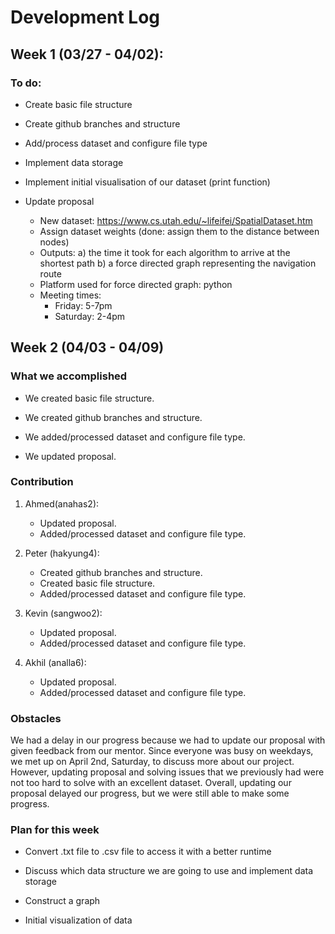 # Development Log

## Week 1 (03/27 - 04/02):
### To do:
- Create basic file structure

- Create github branches and structure

- Add/process dataset and configure file type

- Implement data storage
- Implement initial visualisation of our dataset (print function)

- Update proposal
    - New dataset: https://www.cs.utah.edu/~lifeifei/SpatialDataset.htm
    - Assign dataset weights (done: assign them to the distance between nodes)
    - Outputs: 
        a) the time it took for each algorithm to arrive at the shortest path
        b) a force directed graph representing the navigation route
    - Platform used for force directed graph: python
    - Meeting times:
      - Friday:   5-7pm
      - Saturday: 2-4pm

## Week 2 (04/03 - 04/09)
### What we accomplished

- We created basic file structure.

- We created github branches and structure.

- We added/processed dataset and configure file type.

- We updated proposal.

### Contribution

1. Ahmed(anahas2):
    - Updated proposal.
    - Added/processed dataset and configure file type.

2. Peter (hakyung4): 
    - Created github branches and structure.
    - Created basic file structure.
    - Added/processed dataset and configure file type.

3. Kevin (sangwoo2):
    - Updated proposal.
    - Added/processed dataset and configure file type.

4. Akhil (analla6):
    - Updated proposal.
    - Added/processed dataset and configure file type.

### Obstacles
We had a delay in our progress because we had to update our proposal with given feedback from our mentor. Since everyone was busy on weekdays, we met up on April 2nd, Saturday, to discuss more about our project. However, updating proposal and solving issues that we previously had were not too hard to solve with an excellent dataset. Overall, updating our proposal delayed our progress, but we were still able to make some progress.

### Plan for this week
- Convert .txt file to .csv file to access it with a better runtime

- Discuss which data structure we are going to use and implement data storage

- Construct a graph

- Initial visualization of data

